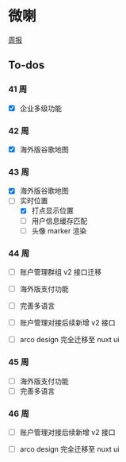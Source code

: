 # 微喇

[周报](https://github.com/kvoon9/weila-weekly/tree/main/weekly)

## To-dos

### 41 周

- [x] 企业多级功能

### 42 周

- [x] 海外版谷歌地图

### 43 周

- [x] 海外版谷歌地图
- [ ] 实时位置
  - [x] 打点显示位置
  - [ ] 用户信息缓存匹配
  - [ ] 头像 marker 渲染

### 44 周

- [ ] 账户管理群组 v2 接口迁移
- [ ] 海外版支付功能
- [ ] 完善多语言
- [ ] 账户管理对接后续新增 v2 接口
- [ ] arco design 完全迁移至 nuxt ui


### 45 周

- [ ] 海外版支付功能
- [ ] 完善多语言

### 46 周

- [ ] 账户管理对接后续新增 v2 接口
- [ ] arco design 完全迁移至 nuxt ui




